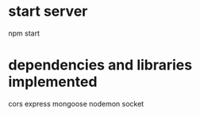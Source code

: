 # start server
npm start

# dependencies and libraries implemented
cors
express
mongoose
nodemon
socket
